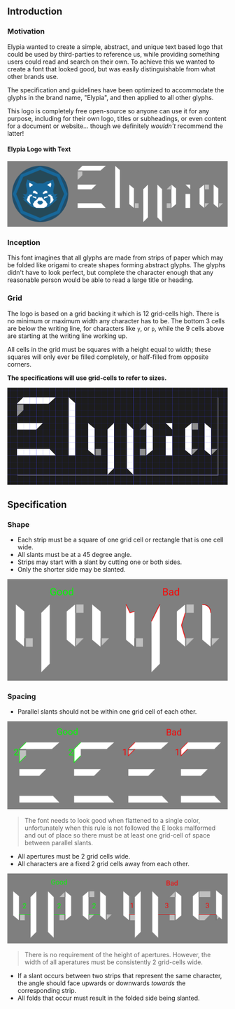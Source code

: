 ## Introduction
### Motivation
Elypia wanted to create a simple, abstract, and unique text based 
logo that could be used by third-parties to reference us, while 
providing something users could read and search on their own. 
To achieve this we wanted to create a font that looked good, 
but was easily distinguishable from what other brands use.

The specification and guidelines have been optimized to accommodate the glyphs
in the brand name, "Elypia", and then applied to all other glyphs.

This logo is completely free open-source so anyone can use it for any
purpose, including for their own logo, titles or subheadings, or even
content for a document or website... though we definitely _wouldn't_ recommend the latter!

#### Elypia Logo with Text
![elypia_logo_text]

### Inception
This font imagines that all glyphs are made from strips of paper
which may be folded like origami to create shapes forming abstract glyphs.
The glyphs didn't have to look perfect, but complete the character enough 
that any reasonable person would be able to read a large title or heading.

### Grid
The logo is based on a grid backing it which is 12 grid-cells high. There
is no minimum or maximum width any character has to be. 
The bottom 3 cells are below the writing line, for characters like `y`, or `p`, while the 9 cells above are starting at the writing line working up.

All cells in the grid must be squares with a height equal to width; these squares
will only ever be filled completely, or half-filled from opposite corners. 

**The specifications will use grid-cells to refer to sizes.**

![grid]

## Specification
### Shape
* Each strip must be a square of one grid cell or rectangle that is one cell wide.
* All slants must be at a 45 degree angle.
* Strips may start with a slant by cutting one or both sides.
* Only the shorter side may be slanted.

![shapes]

### Spacing
* Parallel slants should not be within one grid cell of each other.

![parallel_slants]

> The font needs to look good when flattened to a single color, unfortunately
> when this rule is not followed the E looks malformed and out of place
> so there must be at least one grid-cell of space between parallel slants.

* All apertures must be 2 grid cells wide.
* All characters are a fixed 2 grid cells away from each other.

![apertures]
> There is no requirement of the height of apertures. However, the width of all aperatures must be consistently 2 grid-cells wide.

* If a slant occurs between two strips that represent the same character,
the angle should face upwards or downwards _towards_ the corresponding strip. 
* All folds that occur must result in the folded side being slanted.

[elypia_logo_text]: ./assets/elypia_logo_text.png "Elypia Logo with Text"
[grid]: ./assets/grid.png "Elypia Logo Grid"
[shapes]: ./assets/shapes.png "Good and Bad Examples of Shapes"
[parallel_slants]: ./assets/parallel_slants.png "Good and Bad Examples of Slants"
[apertures]: ./assets/apertures.png "Good and Bad Examples of Apertures"